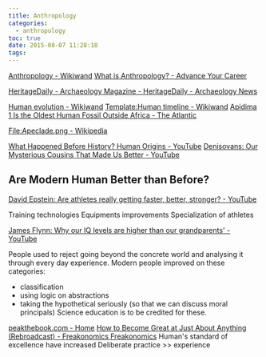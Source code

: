 ```yaml
---
title: Anthropology
categories:
  - anthropology
toc: true
date: 2015-08-07 11:28:18
tags:
---
```


[Anthropology - Wikiwand](https://www.wikiwand.com/en/Anthropology)
[What is Anthropology? - Advance Your Career](https://www.americananthro.org/AdvanceYourCareer/Content.aspx?ItemNumber=2150)

[HeritageDaily - Archaeology Magazine - HeritageDaily - Archaeology News](https://www.heritagedaily.com/)

[Human evolution - Wikiwand](https://www.wikiwand.com/en/Human_evolution)
[Template:Human timeline - Wikiwand](https://www.wikiwand.com/en/Template:Human_timeline)
[Apidima 1 Is the Oldest Human Fossil Outside Africa - The Atlantic](https://amp.theatlantic.com/amp/article/593563/)

[File:Apeclade.png - Wikipedia](https://en.wikipedia.org/wiki/File:Apeclade.png)

[What Happened Before History? Human Origins - YouTube](https://www.youtube.com/watch?v=dGiQaabX3_o)
[Denisovans: Our Mysterious Cousins That Made Us Better - YouTube](https://www.youtube.com/watch?v=ytktpNIN3OM)

## Are Modern Human Better than Before?

[David Epstein: Are athletes really getting faster, better, stronger? - YouTube](https://www.youtube.com/watch?v=8COaMKbNrX0)

Training technologies
Equipments improvements
Specialization of athletes

[James Flynn: Why our IQ levels are higher than our grandparents' - YouTube](https://www.youtube.com/watch?v=9vpqilhW9uI)

People used to reject going beyond the concrete world and analysing it through every day experience.
Modern people improved on these categories:

- classification
- using logic on abstractions
- taking the hypothetical seriously (so that we can discuss moral principals)
  Science education is to be credited for these.

[peakthebook.com - Home](http://peakthebook.com/index.html)
[How to Become Great at Just About Anything (Rebroadcast) - Freakonomics Freakonomics](http://freakonomics.com/podcast/peak-rebroadcast/)
Human's standard of excellence have increased
Deliberate practice >> experience
